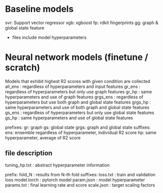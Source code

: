 # Baseline models
svr: Support vector regressor
xgb: xgboost
fp: rdkit fingerprints
gg: graph & global state feature

 - files include model hyperparameters

# Neural network models (finetune / scratch)
Models that exhibit highest R2 scores with given condition are collected
all_ens  : regardless of hyperparameters and input features
gr_ens   : regardless of hyperparameters but only use graph features
gr_hp    : same hyperparameters and use of graph features
grgs_ens : regardless of hyperparameters but use both graph and global state features
grgs_hp  : same hyperparameters and use of both graph and global state features
gs_ens   : regardless of hyperparameters but only use global state features
gs_hp    : same hyperparameters and use of global state features

prefixes:
    gr: graph
    gs: global state
    grgs: graph and global state
suffixes:
    ens: ensemble regardless of hyperparameter, individual R2 score
    hp: same hyperparameter, average of R2 score

## file description
tuning_hp.txt : abstract hyperparameter information

prefix: 
    fold_N : results from N-th fold
suffixes:
    loss.txt    : train and validation loss
    model.torch : pytorch model
    param.json  : model hyperparameter
    params.txt  : final learning rate and score
    scale.json  : target scaling factors
